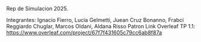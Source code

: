 Rep de Simulacion 2025.

Integrantes: 
            Ignacio Fierro,
            Lucia Gelmetti,
            Juean Cruz Bonanno,
            Frabci Reggiardo Chuglar,
            Marcos Oldani,
            Aldana Risso Patron
Link Overleaf TP 1.1: https://www.overleaf.com/project/67f7f431605c79cc6ab8f87a
